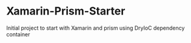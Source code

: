 # Xamarin-Prism-Starter
Initial project to start with Xamarin and prism using DryIoC dependency container
